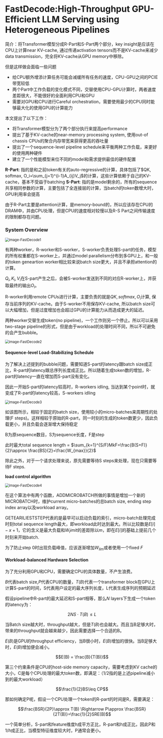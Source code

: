 # FastDecode:High-Throughput GPU-Efficient LLM Serving using Heterogeneous Pipelines

简介：将Transformer模型分成R-Part和S-Part两个部分，key insight是应该在CPU上计算near KV-cache, 通过传递activation tensors而不是KV-cache来减少data transmission，完全将KV-cache从GPU memory中移除。

但是这样做会面临一些问题
+ 给CPU额外增添计算任务可能会减缓所有任务的速度，CPU-GPU之间的PCIE带宽较低
+ 两个Part中工作负载的变化模式不同，交替使用CPU-GPU计算时，两者速度差距很大，不能很好的全面利用CPU和GPU
+ 需要对GPU和CPU进行Careful orchestration，需要使用最少的CPU同时能够最大化的使用GPU的计算能力

本文提出了以下工作：
+ 将Transformer模型分为了两个部分执行来提高performance
+ 提出了基于KV-cache的near-memory processing system, 使用out-of chassis CPUs的聚合内存带宽来获得更高的吞吐量
+ 提出了一个sequence-level pipeline schedule来平衡两种工作负载，来更好的使用两种硬件
+ 建立了一个性能模型来位不同的model和需求提供最佳的硬件配置

**R-Part**: 指的是和之前token有关的auto-regressive的计算，具体包括了$QK, softmax, O_i=\sum_{j=1}^{i-1}A_{ij}V_j$的计算，这些计算依赖于自己的KV-cache，基本不受益于batching
**S-Part**: 指的是model剩余的，所有的sequence共享相同参数的计算，主要包括了全连接层的计算，当batch的token数增大时，GPU利用率会提高

由于R-Part主要是attention计算，是memory-bound的，所以应该存在CPU的DRAM中，并由CPU处理，但是CPU的速度相对较慢以及R-S Part之间传输速度的限制都存在问题。

### System Overview

<img src="../assets/image_FastDecode1.png" alt="image-FastDecode1" style="zoom:80%;" />


有两种worker，R-worker和S-worker，S-worker负责处理S-part的任务，模型的所有权重都在S-worker上，并通过model parallelism分布到多GPU上，和一般的token geneartion worker相比较来说batch size更大，并且不承担attention的计算。

$Q_i, K_i, V_i$在S-part产生之后，会被S-worker发送到不同的对应R-worker上，并获取最终的输出$O_i$。

R-worker利用remote CPUs进行计算，主要负责的就是$QK, softmax, O_i$计算, 保存当前序列的KV-cache。由于S-worker不用保存KV-cache, 所以batch size可以大幅增加，但是过度增加也会超过GPU的计算能力从而造成更大的延迟。

两种worker交替生成token(no pipeline)，一个工作则另一个停止。所以可以采用two-stage pipeline的形式，但是由于workload的处理时间不同，所以不可避免的会产生bubble。

<img src="../assets/image_FastDecode2.png" alt="image-FastDecode2" style="zoom:80%;" />

#### Sequence-level Load-Stabilizing Schedule

为了解决上述提到的bubble问题，需要知道S-part的latency跟batch size成正比，R-part的latency跟总序列长度成正比。所以随着生成token数的增加，R-part的latency一直在增加而S-part没有变化。

因此一开始S-part的latency较高时，R-workers idling, 当达到某个point时，就变成了R-part的latency较高，S-workers idling

<img src="../assets/image_FastDecode3.png" alt="image-FastDecode3" style="zoom:80%;" />

如该图所示，相较于固定的batch size，使用较小的micro-batches来周期性的处理(F steps)。这样相较于原始的R-part，同一时刻的生成的token数更少，因此负载更小，并且负载会逐渐增大保持稳定

B为原sequence数目，S为sequence长度，F是step

此时最大total sequence length = $\sum_{k=1}^{S/F}MkF=\frac{B(S+F)}{2}\approx \frac{BS}{2}=\frac{W_{max}}{2}$

除此之外，对于一个请求处理来说，原先需要等待S steps来处理，现在只需要等待F steps.

**load control algorithm**

<img src="../assets/image_FastDecode4.png" alt="image-FastDecode4" style="zoom:80%;" />

在这个算法中有两个函数，ADDMICROBATCH所做的事情是增加一个新的MICROBATCH时，维护current micro-batches的总batch size, ending step index array以及workload array。

GETEARILIESTSTEP代表的是最早可以启动负载的索引，micro-batch处理完成时刻total sequence length最大，即workload此时达到最大。所以比较数是$E[i]-x+1$，它的含义是最大负载和$W_limit$的差距除以$m$，即在$E[i]$的基础上提前几个时刻来开始batch.

为了防止step 0时出现负载峰值，应该逐渐增加$W_{lim}$或者使用一个fixed $F$

#### Workload-balanced Hardware Selection

为了充分利用GPU和CPU，需要确定CPU的具体数量，不产生浪费。

$B$代表batch size,$P$代表CPU的数量，$T(B)$代表一个transformer block在GPU上计算S-part的时间，S代表用户设定的最大序列长度，L代表生成序列的预期延迟

假设pipeline中R-part的最大延迟和S-part相等，那么$N$ layers下生成一个token的latency为：

$$2NS\cdot T(B)\leq L$$

当Batch size越大时，throughput越大，但是$T(B)$也会越大。而且当B足够大时，带来的throughput就会越来越少，因此需要选择一个合适的B。

$E(B)$是GPU的throughput efficiency，当B很小时，$E(B)$增加的很快。当B足够大时，$E(B)$增加便会减小。

$$E(B) = \frac{B}{T(B)}$$

第三个约束条件是CPU的host-side memory capacity，需要考虑到KV cache的大小，C是每个CPU处理的最大token数，即满足：（1/2指的是上述pipeline减小到的最大workload）

$$\frac{1}{2}BS\leq CP$$

那如何确定P呢，假设一个CPU处理一个token的R-part的时间是R，需要满足：

$$\frac{BSR}{2P}\approx T(B) \Rightarrow P\approx \frac{BSR}{2T(B)}=\frac{1}{2}SRE(B)$$

一个简单分析，S-part和feature维度h成平方正比，R-part和h成正比，因此P和$1/h$成正比，当模型特征维度较大时，P通常会更小。








